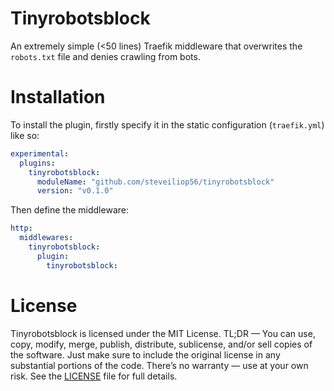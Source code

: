 # Tinyrobotsblock

An extremely simple (<50 lines) Traefik middleware that overwrites the `robots.txt` file and denies crawling from bots.

# Installation

To install the plugin, firstly specify it in the static configuration (`traefik.yml`) like so:

```yaml
experimental:
  plugins:
    tinyrobotsblock:
      moduleName: "github.com/steveiliop56/tinyrobotsblock"
      version: "v0.1.0"
```

Then define the middleware:

```yaml
http:
  middlewares:
    tinyrobotsblock:
      plugin:
        tinyrobotsblock:
```

# License

Tinyrobotsblock is licensed under the MIT License. TL;DR — You can use, copy, modify, merge, publish, distribute, sublicense, and/or sell copies of the software. Just make sure to include the original license in any substantial portions of the code. There’s no warranty — use at your own risk. See the [LICENSE](./LICENSE) file for full details.
